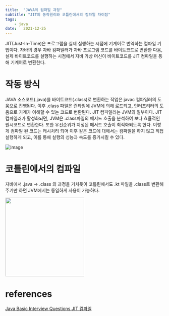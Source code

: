 ```yaml
---
title:  "JAVA의 컴파일 과정"
subtitle: "JIT의 동작원리와 코틀린에서의 컴파일 차이점"
tags:
    - java
date:   2021-12-25
---
```


JIT(Just-In-Time)은 프로그램을 실제 실행하는 시점에 기계어로 번역하는 컴파일 기법이다.
자바의 경우 자바 컴파일러가 자바 프로그램 코드를 바이트코드로 변환한 다음, 실제 바이트코드를 실행하는 시점에서 자바 가상 머신이 바이트코드를 JIT 컴파일을 통해 기계어로 변환한다.

# 작동 방식
JAVA 소스코드(.java)를 바이트코드(.class)로 변환하는 작업은 javac 컴파일러의 도움으로 진행된다.
이후 .class 파일은 런타임에 JVM에 의해 로드되고, 인터프리터의 도움으로 기계가 이해할 수 있는 코드로 변환된다.
JIT 컴파일러는 JVM의 일부이다. JIT 컴파일러가 활성화되면, JVM은 .class파일의 메서드 호출을 분석하여 보다 효율적인 원시코드로 변환한다. 또한 우선순위가 지정된 메서드 호출이 최적화되도록 한다.
이렇게 컴파일 된 코드는 캐시처리 되어 이후 같은 코드에 대해서는 컴파일을 하지 않고 직접 실행하게 되고, 이를 통해 실행의 성능과 속도를 증가시킬 수 있다. 

![image](https://user-images.githubusercontent.com/34048253/147363191-49b62b21-ef59-422d-a58a-341dbe124190.png)


# 코틀린에서의 컴파일
자바에서 .java -> .class 의 과정을 거치듯이
코틀린에서도 .kt 파일을 .class로 변환해주기만 하면 JVM에서는 동일하게 사용이 가능하다.  

<img src="https://user-images.githubusercontent.com/34048253/147363062-b8395f1c-d4cf-46c6-8fbd-5295ded706f4.png" width=250 />
 
# references
[Java Basic Interview Questions
](https://www.interviewbit.com/java-interview-questions/)
[JIT 컴파일](https://ko.wikipedia.org/wiki/JIT_%EC%BB%B4%ED%8C%8C%EC%9D%BC)
